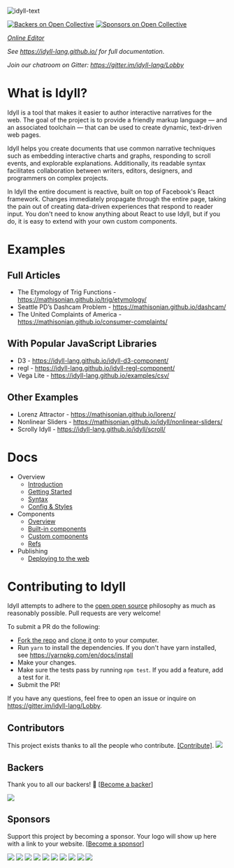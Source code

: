 ![idyll-text](https://cloud.githubusercontent.com/assets/1074773/24593896/95730fba-17dc-11e7-82dd-ae7335f205b6.png)

[![Backers on Open Collective](https://opencollective.com/idyll/backers/badge.svg)](#backers) [![Sponsors on Open Collective](https://opencollective.com/idyll/sponsors/badge.svg)](#sponsors)

*[Online Editor](https://idyll-lang.github.io/editor)* 

*See https://idyll-lang.github.io/ for full documentation*.

*Join our chatroom on Gitter: https://gitter.im/idyll-lang/Lobby*


# What is Idyll?

Idyll is a tool that makes it easier to author interactive narratives for the web. The goal of the project is to provide a friendly markup language — and an associated toolchain — that can be used to create dynamic, text-driven web pages.

Idyll helps you create documents that use common narrative techniques such as embedding interactive charts and graphs, responding to scroll events, and explorable explanations. Additionally, its readable syntax facilitates collaboration between writers, editors, designers, and programmers on complex projects.

In Idyll the entire document is reactive, built on top of Facebook's React framework. Changes immediately propagate through the entire page, taking the pain out of creating data-driven experiences that respond to reader input. You don't need to know anything about React to use Idyll, but if you do, it is easy to extend with your own custom components.


# Examples

## Full Articles

* The Etymology of Trig Functions - https://mathisonian.github.io/trig/etymology/
* Seattle PD’s Dashcam Problem - https://mathisonian.github.io/dashcam/
* The United Complaints of America - https://mathisonian.github.io/consumer-complaints/

## With Popular JavaScript Libraries

* D3 - https://idyll-lang.github.io/idyll-d3-component/
* regl - https://idyll-lang.github.io/idyll-regl-component/
* Vega Lite - https://idyll-lang.github.io/examples/csv/

## Other Examples

* Lorenz Attractor - https://mathisonian.github.io/lorenz/
* Nonlinear Sliders - https://mathisonian.github.io/idyll/nonlinear-sliders/
* Scrolly Idyll - https://idyll-lang.github.io/idyll/scroll/


# Docs

* Overview
  * [Introduction](https://idyll-lang.github.io/introduction)
  * [Getting Started](https://idyll-lang.github.io/getting-started)
  * [Syntax](https://idyll-lang.github.io/syntax)
  * [Config & Styles](https://idyll-lang.github.io/configuration-and-styles)
* Components
  * [Overview](https://idyll-lang.github.io/components-overview)
  * [Built-in components](https://idyll-lang.github.io/components-built-in)
  * [Custom components](https://idyll-lang.github.io/components-custom)
  * [Refs](https://idyll-lang.github.io/components-refs)
* Publishing
  * [Deploying to the web](https://idyll-lang.github.io/publishing-deploying-to-the-web)


# Contributing to Idyll

Idyll attempts to adhere to the [open open source](http://openopensource.org/) philosophy as much as reasonably possible. Pull requests are very welcome!

To submit a PR do the following:

* [Fork the repo](https://help.github.com/articles/fork-a-repo/) and [clone it](https://help.github.com/articles/cloning-a-repository/) onto to your computer.
* Run `yarn` to install the dependencies. If you don't have yarn installed, see https://yarnpkg.com/en/docs/install
* Make your changes.
* Make sure the tests pass by running `npm test`. If you add a feature, add a test for it.
* Submit the PR!

If you have any questions, feel free to open an issue or inquire on https://gitter.im/idyll-lang/Lobby.


## Contributors

This project exists thanks to all the people who contribute. [[Contribute]](CONTRIBUTING.md).
<a href="graphs/contributors"><img src="https://opencollective.com/idyll/contributors.svg?width=890" /></a>


## Backers

Thank you to all our backers! 🙏 [[Become a backer](https://opencollective.com/idyll#backer)]

<a href="https://opencollective.com/idyll#backers" target="_blank"><img src="https://opencollective.com/idyll/backers.svg?width=890"></a>


## Sponsors

Support this project by becoming a sponsor. Your logo will show up here with a link to your website. [[Become a sponsor](https://opencollective.com/idyll#sponsor)]

<a href="https://opencollective.com/idyll/sponsor/0/website" target="_blank"><img src="https://opencollective.com/idyll/sponsor/0/avatar.svg"></a>
<a href="https://opencollective.com/idyll/sponsor/1/website" target="_blank"><img src="https://opencollective.com/idyll/sponsor/1/avatar.svg"></a>
<a href="https://opencollective.com/idyll/sponsor/2/website" target="_blank"><img src="https://opencollective.com/idyll/sponsor/2/avatar.svg"></a>
<a href="https://opencollective.com/idyll/sponsor/3/website" target="_blank"><img src="https://opencollective.com/idyll/sponsor/3/avatar.svg"></a>
<a href="https://opencollective.com/idyll/sponsor/4/website" target="_blank"><img src="https://opencollective.com/idyll/sponsor/4/avatar.svg"></a>
<a href="https://opencollective.com/idyll/sponsor/5/website" target="_blank"><img src="https://opencollective.com/idyll/sponsor/5/avatar.svg"></a>
<a href="https://opencollective.com/idyll/sponsor/6/website" target="_blank"><img src="https://opencollective.com/idyll/sponsor/6/avatar.svg"></a>
<a href="https://opencollective.com/idyll/sponsor/7/website" target="_blank"><img src="https://opencollective.com/idyll/sponsor/7/avatar.svg"></a>
<a href="https://opencollective.com/idyll/sponsor/8/website" target="_blank"><img src="https://opencollective.com/idyll/sponsor/8/avatar.svg"></a>
<a href="https://opencollective.com/idyll/sponsor/9/website" target="_blank"><img src="https://opencollective.com/idyll/sponsor/9/avatar.svg"></a>


